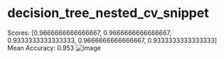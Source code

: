 # decision_tree_nested_cv_snippet
Scores: [0.9666666666666667, 0.9666666666666667, 0.9333333333333333, 0.9666666666666667, 0.9333333333333333]  
Mean Accuracy: 0.953
![image](https://user-images.githubusercontent.com/97363174/219959599-3723a2a4-0b58-4b20-a610-a637c412065a.png)
